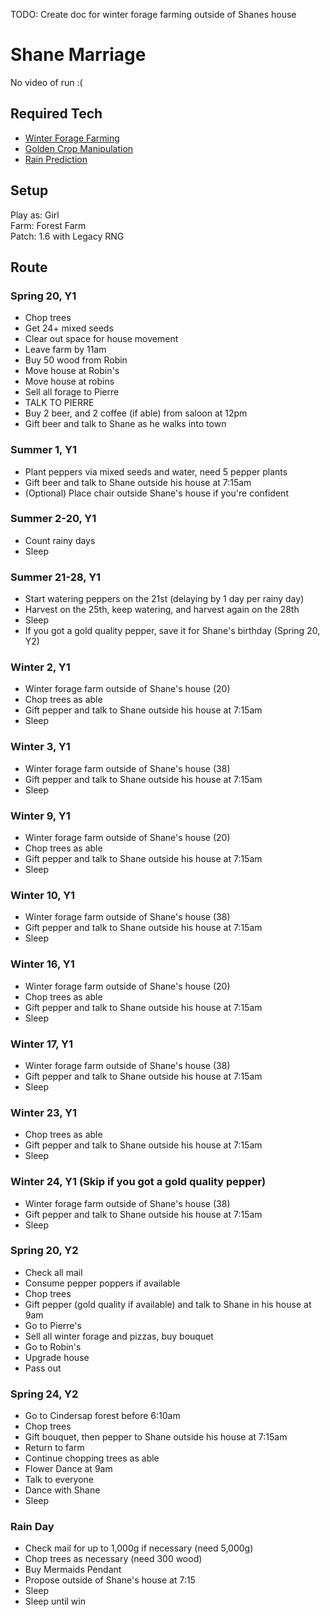 TODO: Create doc for winter forage farming outside of Shanes house


# Shane Marriage 

No video of run :(

## Required Tech
- [Winter Forage Farming](../../tech/winter_forage_farming.md)
- [Golden Crop Manipulation](../../tech/golden_crop_manipulation.md)
- [Rain Prediction](../../tech/rain_prediction.md)

## Setup

Play as: Girl  
Farm: Forest Farm  
Patch: 1.6 with Legacy RNG  

## Route

### Spring 20, Y1
- Chop trees
- Get 24+ mixed seeds
- Clear out space for house movement
- Leave farm by 11am
- Buy 50 wood from Robin
- Move house at Robin's
- Move house at robins
- Sell all forage to Pierre
- TALK TO PIERRE
- Buy 2 beer, and 2 coffee (if able) from saloon at 12pm
- Gift beer and talk to Shane as he walks into town

### Summer 1, Y1
- Plant peppers via mixed seeds and water, need 5 pepper plants
- Gift beer and talk to Shane outside his house at 7:15am
- (Optional) Place chair outside Shane's house if you're confident

### Summer 2-20, Y1
- Count rainy days
- Sleep

### Summer 21-28, Y1
- Start watering peppers on the 21st (delaying by 1 day per rainy day)
- Harvest on the 25th, keep watering, and harvest again on the 28th
- Sleep
- If you got a gold quality pepper, save it for Shane's birthday (Spring 20, Y2)

### Winter 2, Y1
- Winter forage farm outside of Shane's house (20)
- Chop trees as able
- Gift pepper and talk to Shane outside his house at 7:15am
- Sleep

### Winter 3, Y1
- Winter forage farm outside of Shane's house (38)
- Gift pepper and talk to Shane outside his house at 7:15am
- Sleep

### Winter 9, Y1
- Winter forage farm outside of Shane's house (20)
- Chop trees as able
- Gift pepper and talk to Shane outside his house at 7:15am
- Sleep

### Winter 10, Y1
- Winter forage farm outside of Shane's house (38)
- Gift pepper and talk to Shane outside his house at 7:15am
- Sleep

### Winter 16, Y1
- Winter forage farm outside of Shane's house (20)
- Chop trees as able
- Gift pepper and talk to Shane outside his house at 7:15am
- Sleep

### Winter 17, Y1
- Winter forage farm outside of Shane's house (38)
- Gift pepper and talk to Shane outside his house at 7:15am
- Sleep

### Winter 23, Y1
- Chop trees as able
- Gift pepper and talk to Shane outside his house at 7:15am
- Sleep

### Winter 24, Y1 (Skip if you got a gold quality pepper)
- Winter forage farm outside of Shane's house (38)
- Gift pepper and talk to Shane outside his house at 7:15am
- Sleep

### Spring 20, Y2
- Check all mail
- Consume pepper poppers if available
- Chop trees
- Gift pepper (gold quality if available) and talk to Shane in his house at 9am
- Go to Pierre's
- Sell all winter forage and pizzas, buy bouquet
- Go to Robin's
- Upgrade house
- Pass out

### Spring 24, Y2
- Go to Cindersap forest before 6:10am
- Chop trees
- Gift bouquet, then pepper to Shane outside his house at 7:15am
- Return to farm
- Continue chopping trees as able
- Flower Dance at 9am
- Talk to everyone
- Dance with Shane
- Sleep

### Rain Day
- Check mail for up to 1,000g if necessary (need 5,000g)
- Chop trees as necessary (need 300 wood)
- Buy Mermaids Pendant
- Propose outside of Shane's house at 7:15
- Sleep
- Sleep until win
